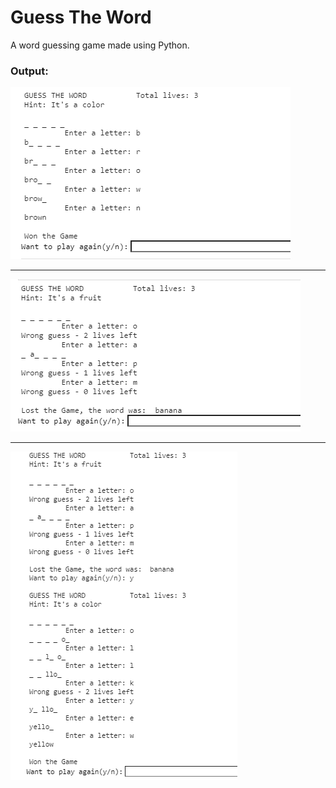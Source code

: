 # Guess The Word

A word guessing game made using Python.

### Output:

![output](./guesstheword.png)
- - -
![output](./guesstheword1.png)
- - -
![output](guesstheword2.png)